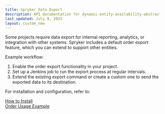 ```yaml
---
title: Spryker Data Export
description: API documentation for dynamic-entity-availability-abstracts.
last_updated: July 9, 2025
layout: custom_new
---
```


Some projects require data export for internal reporting, analytics, or integration with other systems. Spryker includes a default order export feature, which you can extend to support other entities.

Example workflow:

1. Enable the order export functionality in your project.
2. Set up a Jenkins job to run the export process at regular intervals.
3. Extend the existing export command or create a custom one to send the exported data to its destination.

For installation and configuration, refer to:

<a class="fl_cont" href="/docs/integrations/custom_building_integrations/data_exchange/data_export/install_the_sales_data_export_feature.html">
  <div class="fl_icon">
    <i class="icon-article"></i>
  </div>
  <div class="fl_text">How to Install</div>
</a>

<a class="fl_cont" href="/docs/integrations/custom_building_integrations/data_exchange/data_export/orders_data_export.html">
  <div class="fl_icon">
    <i class="icon-article"></i>
  </div>
  <div class="fl_text">Order Usage Example</div>
</a>

